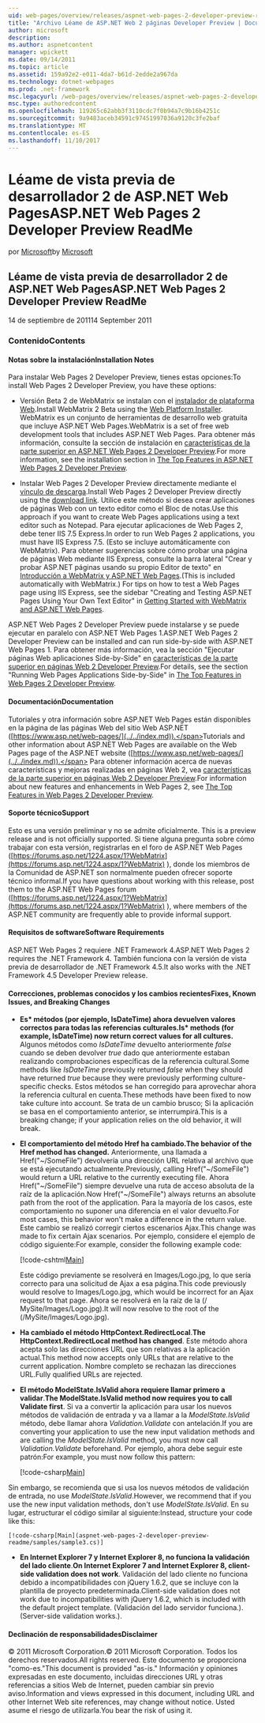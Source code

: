 ```yaml
---
uid: web-pages/overview/releases/aspnet-web-pages-2-developer-preview-readme
title: "Archivo Léame de ASP.NET Web 2 páginas Developer Preview | Documentos de Microsoft"
author: microsoft
description: 
ms.author: aspnetcontent
manager: wpickett
ms.date: 09/14/2011
ms.topic: article
ms.assetid: 159a92e2-e011-4da7-b61d-2edde2a967da
ms.technology: dotnet-webpages
ms.prod: .net-framework
msc.legacyurl: /web-pages/overview/releases/aspnet-web-pages-2-developer-preview-readme
msc.type: authoredcontent
ms.openlocfilehash: 119265c62abb3f3110cdc7f0b94a7c9b16b4251c
ms.sourcegitcommit: 9a9483aceb34591c97451997036a9120c3fe2baf
ms.translationtype: MT
ms.contentlocale: es-ES
ms.lasthandoff: 11/10/2017
---
```

<a name="aspnet-web-pages-2-developer-preview-readme"></a><span data-ttu-id="75f55-102">Léame de vista previa de desarrollador 2 de ASP.NET Web Pages</span><span class="sxs-lookup"><span data-stu-id="75f55-102">ASP.NET Web Pages 2 Developer Preview ReadMe</span></span>
====================
<span data-ttu-id="75f55-103">por [Microsoft](https://github.com/microsoft)</span><span class="sxs-lookup"><span data-stu-id="75f55-103">by [Microsoft](https://github.com/microsoft)</span></span>

## <a name="aspnet-web-pages-2-developer-preview-readme"></a><span data-ttu-id="75f55-104">Léame de vista previa de desarrollador 2 de ASP.NET Web Pages</span><span class="sxs-lookup"><span data-stu-id="75f55-104">ASP.NET Web Pages 2 Developer Preview ReadMe</span></span>

<span data-ttu-id="75f55-105">14 de septiembre de 2011</span><span class="sxs-lookup"><span data-stu-id="75f55-105">14 September 2011</span></span>

### <a name="contents"></a><span data-ttu-id="75f55-106">Contenido</span><span class="sxs-lookup"><span data-stu-id="75f55-106">Contents</span></span>

#### <a id="_Toc303701284"></a><span data-ttu-id="75f55-107">Notas sobre la instalación</span><span class="sxs-lookup"><span data-stu-id="75f55-107">Installation Notes</span></span>

<span data-ttu-id="75f55-108">Para instalar Web Pages 2 Developer Preview, tienes estas opciones:</span><span class="sxs-lookup"><span data-stu-id="75f55-108">To install Web Pages 2 Developer Preview, you have these options:</span></span>

- <span data-ttu-id="75f55-109">Versión Beta 2 de WebMatrix se instalan con el [instalador de plataforma Web](https://go.microsoft.com/fwlink/?LinkId=226883).</span><span class="sxs-lookup"><span data-stu-id="75f55-109">Install WebMatrix 2 Beta using the [Web Platform Installer](https://go.microsoft.com/fwlink/?LinkId=226883).</span></span> <span data-ttu-id="75f55-110">WebMatrix es un conjunto de herramientas de desarrollo web gratuita que incluye ASP.NET Web Pages.</span><span class="sxs-lookup"><span data-stu-id="75f55-110">WebMatrix is a set of free web development tools that includes ASP.NET Web Pages.</span></span> <span data-ttu-id="75f55-111">Para obtener más información, consulte la sección de instalación en [características de la parte superior en ASP.NET Web Pages 2 Developer Preview](https://go.microsoft.com/fwlink/?LinkID=227824).</span><span class="sxs-lookup"><span data-stu-id="75f55-111">For more information, see the installation section in [The Top Features in ASP.NET Web Pages 2 Developer Preview](https://go.microsoft.com/fwlink/?LinkID=227824).</span></span>

- <span data-ttu-id="75f55-112">Instalar Web Pages 2 Developer Preview directamente mediante el [vínculo de descarga](https://go.microsoft.com/fwlink/?LinkID=226335).</span><span class="sxs-lookup"><span data-stu-id="75f55-112">Install Web Pages 2 Developer Preview directly using the [download link](https://go.microsoft.com/fwlink/?LinkID=226335).</span></span> <span data-ttu-id="75f55-113">Utilice este método si desea crear aplicaciones de páginas Web con un texto editor como el Bloc de notas.</span><span class="sxs-lookup"><span data-stu-id="75f55-113">Use this approach if you want to create Web Pages applications using a text editor such as Notepad.</span></span> <span data-ttu-id="75f55-114">Para ejecutar aplicaciones de Web Pages 2, debe tener IIS 7.5 Express.</span><span class="sxs-lookup"><span data-stu-id="75f55-114">In order to run Web Pages 2 applications, you must have IIS Express 7.5.</span></span> <span data-ttu-id="75f55-115">(Esto se incluye automáticamente con WebMatrix). Para obtener sugerencias sobre cómo probar una página de páginas Web mediante IIS Express, consulte la barra lateral "Crear y probar ASP.NET páginas usando su propio Editor de texto" en [Introducción a WebMatrix y ASP.NET Web Pages](https://go.microsoft.com/fwlink/?LinkId=202889).</span><span class="sxs-lookup"><span data-stu-id="75f55-115">(This is included automatically with WebMatrix.) For tips on how to test a Web Pages page using IIS Express, see the sidebar "Creating and Testing ASP.NET Pages Using Your Own Text Editor" in [Getting Started with WebMatrix and ASP.NET Web Pages](https://go.microsoft.com/fwlink/?LinkId=202889).</span></span>

<span data-ttu-id="75f55-116">ASP.NET Web Pages 2 Developer Preview puede instalarse y se puede ejecutar en paralelo con ASP.NET Web Pages 1.</span><span class="sxs-lookup"><span data-stu-id="75f55-116">ASP.NET Web Pages 2 Developer Preview can be installed and can run side-by-side with ASP.NET Web Pages 1.</span></span> <a id="a"></a><span data-ttu-id="75f55-117">Para obtener más información, vea la sección "Ejecutar páginas Web aplicaciones Side-by-Side" en [características de la parte superior en páginas Web 2 Developer Preview](https://go.microsoft.com/fwlink/?LinkID=227824).</span><span class="sxs-lookup"><span data-stu-id="75f55-117">For details, see the section "Running Web Pages Applications Side-by-Side" in [The Top Features in Web Pages 2 Developer Preview](https://go.microsoft.com/fwlink/?LinkID=227824).</span></span>

#### <a id="_Toc303701285"></a><span data-ttu-id="75f55-118">Documentación</span><span class="sxs-lookup"><span data-stu-id="75f55-118">Documentation</span></span>

<span data-ttu-id="75f55-119">Tutoriales y otra información sobre ASP.NET Web Pages están disponibles en la página de las páginas Web del sitio Web ASP.NET ([https://www.asp.net/web-pages/](../../index.md)).</span><span class="sxs-lookup"><span data-stu-id="75f55-119">Tutorials and other information about ASP.NET Web Pages are available on the Web Pages page of the ASP.NET website ([https://www.asp.net/web-pages/](../../index.md)).</span></span> <span data-ttu-id="75f55-120">Para obtener información acerca de nuevas características y mejoras realizadas en páginas Web 2, vea [características de la parte superior en páginas Web 2 Developer Preview](https://go.microsoft.com/fwlink/?LinkID=227824).</span><span class="sxs-lookup"><span data-stu-id="75f55-120">For information about new features and enhancements in Web Pages 2, see [The Top Features in Web Pages 2 Developer Preview](https://go.microsoft.com/fwlink/?LinkID=227824).</span></span>

#### <a id="_Toc303701286"></a><span data-ttu-id="75f55-121">Soporte técnico</span><span class="sxs-lookup"><span data-stu-id="75f55-121">Support</span></span>

<a id="_Toc209852135"></a><span data-ttu-id="75f55-122"><a id="_Toc255833657"></a>Esto es una versión preliminar y no se admite oficialmente.</span><span class="sxs-lookup"><span data-stu-id="75f55-122"><a id="_Toc255833657"></a> This is a preview release and is not officially supported.</span></span> <span data-ttu-id="75f55-123">Si tiene alguna pregunta sobre cómo trabajar con esta versión, registrarlas en el foro de ASP.NET Web Pages ([https://forums.asp.net/1224.aspx/1?WebMatrix](https://forums.asp.net/1224.aspx/1?WebMatrix) ), donde los miembros de la Comunidad de ASP.NET son normalmente pueden ofrecer soporte técnico informal.</span><span class="sxs-lookup"><span data-stu-id="75f55-123">If you have questions about working with this release, post them to the ASP.NET Web Pages forum ([https://forums.asp.net/1224.aspx/1?WebMatrix](https://forums.asp.net/1224.aspx/1?WebMatrix) ), where members of the ASP.NET community are frequently able to provide informal support.</span></span>

#### <a id="_Toc303701287"></a><span data-ttu-id="75f55-124">Requisitos de software</span><span class="sxs-lookup"><span data-stu-id="75f55-124">Software Requirements</span></span>

<span data-ttu-id="75f55-125">ASP.NET Web Pages 2 requiere .NET Framework 4.</span><span class="sxs-lookup"><span data-stu-id="75f55-125">ASP.NET Web Pages 2 requires the .NET Framework 4.</span></span> <span data-ttu-id="75f55-126">También funciona con la versión de vista previa de desarrollador de .NET Framework 4.5.</span><span class="sxs-lookup"><span data-stu-id="75f55-126">It also works with the .NET Framework 4.5 Developer Preview release.</span></span>

<a id="_Toc303701288"></a><a id="_Breaking_Changes"></a>

#### <a name="fixes-known-issues-and-breaking-changes"></a><span data-ttu-id="75f55-127">Correcciones, problemas conocidos y los cambios recientes</span><span class="sxs-lookup"><span data-stu-id="75f55-127">Fixes, Known Issues, and Breaking Changes</span></span>

<a id="_Toc224729061"></a><a id="_Toc238051347"></a>

- <span data-ttu-id="75f55-128">**Es\* métodos (por ejemplo, IsDateTime) ahora devuelven valores correctos para todas las referencias culturales.**</span><span class="sxs-lookup"><span data-stu-id="75f55-128">**Is\* methods (for example, IsDateTime) now return correct values for all cultures.**</span></span> <span data-ttu-id="75f55-129">Algunos métodos como *IsDateTime* devuelto anteriormente *false* cuando se deben devolver *true* dado que anteriormente estaban realizando comprobaciones específicas de la referencia cultural.</span><span class="sxs-lookup"><span data-stu-id="75f55-129">Some methods like *IsDateTime* previously returned *false* when they should have returned *true* because they were previously performing culture-specific checks.</span></span> <span data-ttu-id="75f55-130">Estos métodos se han corregido para aprovechar ahora la referencia cultural en cuenta.</span><span class="sxs-lookup"><span data-stu-id="75f55-130">These methods have been fixed to now take culture into account.</span></span> <span data-ttu-id="75f55-131">Se trata de un cambio brusco; Si la aplicación se basa en el comportamiento anterior, se interrumpirá.</span><span class="sxs-lookup"><span data-stu-id="75f55-131">This is a breaking change; if your application relies on the old behavior, it will break.</span></span>
- <span data-ttu-id="75f55-132">**El comportamiento del método Href ha cambiado.**</span><span class="sxs-lookup"><span data-stu-id="75f55-132">**The behavior of the Href method has changed.**</span></span> <span data-ttu-id="75f55-133">Anteriormente, una llamada a Href("~/SomeFile") devolvería una dirección URL relativa al archivo que se está ejecutando actualmente.</span><span class="sxs-lookup"><span data-stu-id="75f55-133">Previously, calling Href("~/SomeFile") would return a URL relative to the currently executing file.</span></span> <span data-ttu-id="75f55-134">Ahora Href("~/SomeFile") siempre devuelve una ruta de acceso absoluta de la raíz de la aplicación.</span><span class="sxs-lookup"><span data-stu-id="75f55-134">Now Href("~/SomeFile") always returns an absolute path from the root of the application.</span></span> <span data-ttu-id="75f55-135">Para la mayoría de los casos, este comportamiento no suponer una diferencia en el valor devuelto.</span><span class="sxs-lookup"><span data-stu-id="75f55-135">For most cases, this behavior won't make a difference in the return value.</span></span> <span data-ttu-id="75f55-136">Este cambio se realizó corregir ciertos escenarios Ajax.</span><span class="sxs-lookup"><span data-stu-id="75f55-136">This change was made to fix certain Ajax scenarios.</span></span> <span data-ttu-id="75f55-137">Por ejemplo, considere el ejemplo de código siguiente:</span><span class="sxs-lookup"><span data-stu-id="75f55-137">For example, consider the following example code:</span></span> 

    [!code-cshtml[Main](aspnet-web-pages-2-developer-preview-readme/samples/sample1.cshtml)]

    <span data-ttu-id="75f55-138">Este código previamente se resolverá en Images/Logo.jpg, lo que sería correcto para una solicitud de Ajax a esa página.</span><span class="sxs-lookup"><span data-stu-id="75f55-138">This code previously would resolve to Images/Logo.jpg, which would be incorrect for an Ajax request to that page.</span></span> <span data-ttu-id="75f55-139">Ahora se resolverá en la raíz de la (/ MySite/Images/Logo.jpg).</span><span class="sxs-lookup"><span data-stu-id="75f55-139">It will now resolve to the root of the (/MySite/Images/Logo.jpg).</span></span>
- <span data-ttu-id="75f55-140">**Ha cambiado el método HttpContext.RedirectLocal**.</span><span class="sxs-lookup"><span data-stu-id="75f55-140">**The HttpContext.RedirectLocal method has changed**.</span></span> <span data-ttu-id="75f55-141">Este método ahora acepta solo las direcciones URL que son relativas a la aplicación actual.</span><span class="sxs-lookup"><span data-stu-id="75f55-141">This method now accepts only URLs that are relative to the current application.</span></span> <span data-ttu-id="75f55-142">Nombre completo se rechazan las direcciones URL.</span><span class="sxs-lookup"><span data-stu-id="75f55-142">Fully qualified URLs are rejected.</span></span>
- <span data-ttu-id="75f55-143">**El método ModelState.IsValid ahora requiere llamar primero a validar**.</span><span class="sxs-lookup"><span data-stu-id="75f55-143">**The ModelState.IsValid method now requires you to call Validate first**.</span></span> <span data-ttu-id="75f55-144">Si va a convertir la aplicación para usar los nuevos métodos de validación de entrada y va a llamar a la *ModelState.IsValid* método, debe llamar ahora *Validation.Validate* con antelación.</span><span class="sxs-lookup"><span data-stu-id="75f55-144">If you are converting your application to use the new input validation methods and are calling the *ModelState.IsValid* method, you must now call *Validation.Validate* beforehand.</span></span> <span data-ttu-id="75f55-145">Por ejemplo, ahora debe seguir este patrón:</span><span class="sxs-lookup"><span data-stu-id="75f55-145">For example, you must now follow this pattern:</span></span> 

    [!code-csharp[Main](aspnet-web-pages-2-developer-preview-readme/samples/sample2.cs)]

 <span data-ttu-id="75f55-146">Sin embargo, se recomienda que si usa los nuevos métodos de validación de entrada, no use *ModelState.IsValid*.</span><span class="sxs-lookup"><span data-stu-id="75f55-146">However, we recommend that if you use the new input validation methods, don't use *ModelState.IsValid*.</span></span> <span data-ttu-id="75f55-147">En su lugar, estructurar el código similar al siguiente:</span><span class="sxs-lookup"><span data-stu-id="75f55-147">Instead, structure your code like this:</span></span> 

    [!code-csharp[Main](aspnet-web-pages-2-developer-preview-readme/samples/sample3.cs)]
- <span data-ttu-id="75f55-148">**En Internet Explorer 7 y Internet Explorer 8, no funciona la validación del lado cliente**.</span><span class="sxs-lookup"><span data-stu-id="75f55-148">**On Internet Explorer 7 and Internet Explorer 8, client-side validation does not work**.</span></span> <span data-ttu-id="75f55-149">Validación del lado cliente no funciona debido a incompatibilidades con jQuery 1.6.2, que se incluye con la plantilla de proyecto predeterminada.</span><span class="sxs-lookup"><span data-stu-id="75f55-149">Client-side validation does not work due to incompatibilities with jQuery 1.6.2, which is included with the default project template.</span></span> <span data-ttu-id="75f55-150">(Validación del lado servidor funciona.).</span><span class="sxs-lookup"><span data-stu-id="75f55-150">(Server-side validation works.).</span></span>

#### <a id="_Toc303701289"></a><span data-ttu-id="75f55-151">Declinación de responsabilidades</span><span class="sxs-lookup"><span data-stu-id="75f55-151">Disclaimer</span></span>

<span data-ttu-id="75f55-152">© 2011 Microsoft Corporation.</span><span class="sxs-lookup"><span data-stu-id="75f55-152">© 2011 Microsoft Corporation.</span></span> <span data-ttu-id="75f55-153">Todos los derechos reservados.</span><span class="sxs-lookup"><span data-stu-id="75f55-153">All rights reserved.</span></span> <span data-ttu-id="75f55-154">Este documento se proporciona "como-es."</span><span class="sxs-lookup"><span data-stu-id="75f55-154">This document is provided "as-is."</span></span> <span data-ttu-id="75f55-155">Información y opiniones expresadas en este documento, incluidas direcciones URL y otras referencias a sitios Web de Internet, pueden cambiar sin previo aviso.</span><span class="sxs-lookup"><span data-stu-id="75f55-155">Information and views expressed in this document, including URL and other Internet Web site references, may change without notice.</span></span> <span data-ttu-id="75f55-156">Usted asume el riesgo de utilizarla.</span><span class="sxs-lookup"><span data-stu-id="75f55-156">You bear the risk of using it.</span></span>
